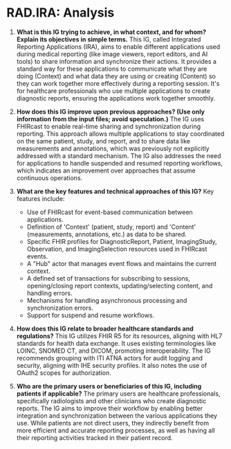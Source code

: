 # RAD.IRA: Analysis

1.  **What is this IG trying to achieve, in what context, and for whom? Explain its objectives in simple terms.**
    This IG, called Integrated Reporting Applications (IRA), aims to enable different applications used during medical reporting (like image viewers, report editors, and AI tools) to share information and synchronize their actions. It provides a standard way for these applications to communicate what they are doing (Context) and what data they are using or creating (Content) so they can work together more effectively during a reporting session. It's for healthcare professionals who use multiple applications to create diagnostic reports, ensuring the applications work together smoothly.

2.  **How does this IG improve upon previous approaches? (Use only information from the input files; avoid speculation.)**
    The IG uses FHIRcast to enable real-time sharing and synchronization during reporting. This approach allows multiple applications to stay coordinated on the same patient, study, and report, and to share data like measurements and annotations, which was previously not explicitly addressed with a standard mechanism. The IG also addresses the need for applications to handle suspended and resumed reporting workflows, which indicates an improvement over approaches that assume continuous operations.

3.  **What are the key features and technical approaches of this IG?**
    Key features include:
    *   Use of FHIRcast for event-based communication between applications.
    *   Definition of 'Context' (patient, study, report) and 'Content' (measurements, annotations, etc.) as data to be shared.
    *   Specific FHIR profiles for DiagnosticReport, Patient, ImagingStudy, Observation, and ImagingSelection resources used in FHIRcast events.
    *   A "Hub" actor that manages event flows and maintains the current context.
    *   A defined set of transactions for subscribing to sessions, opening/closing report contexts, updating/selecting content, and handling errors.
    *   Mechanisms for handling asynchronous processing and synchronization errors.
    *   Support for suspend and resume workflows.

4.  **How does this IG relate to broader healthcare standards and regulations?**
    This IG utilizes FHIR R5 for its resources, aligning with HL7 standards for health data exchange. It uses existing terminologies like LOINC, SNOMED CT, and DICOM, promoting interoperability. The IG recommends grouping with ITI ATNA actors for audit logging and security, aligning with IHE security profiles. It also notes the use of OAuth2 scopes for authorization.

5.  **Who are the primary users or beneficiaries of this IG, including patients if applicable?**
    The primary users are healthcare professionals, specifically radiologists and other clinicians who create diagnostic reports. The IG aims to improve their workflow by enabling better integration and synchronization between the various applications they use. While patients are not direct users, they indirectly benefit from more efficient and accurate reporting processes, as well as having all their reporting activities tracked in their patient record.
